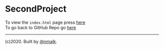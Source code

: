 # SecondProject  
To view the `index.html` page press [here](http://nmalk.github.io/SecondProject/public/)  
To go back to GitHub Repo go [here](https://github.com/nmalk/SecondProject/tree/develop)  

------
(c)2020. Built by [@nmalk](https://github.com/nmalk).